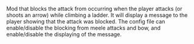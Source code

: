 Mod that blocks the attack from occurring when the player attacks (or shoots an arrow) while climbing a ladder. It will display a message to the player showing that the attack was blocked. The config file can enable/disable the blocking from meele attacks and bow, and enable/disable the displaying of the message.
